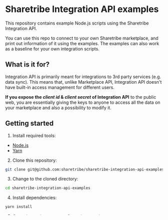 # Sharetribe Integration API examples

This repository contains example Node.js scripts using the Sharetribe Integration API.

You can use this repo to connect to your own Sharetribe marketplace, and
print out information of it using the examples. The examples can also
work as a baseline for your own integration scripts.

## What is it for?

Integration API is primarily meant for integrations to 3rd party services (e.g. data sync). This means that, unlike Marketplace API, Integration API doesn't have built-in access management for different users.

**If you expose the *client id* & *client secret* of Integration API** to the public web, you are essentially giving the keys to anyone to access all the data on your marketplace and also a possibility to modify it.

## Getting started

1. Install required tools:

- [Node.js](https://nodejs.org/)
- [Yarn](https://yarnpkg.com/docs/install)

2. Clone this repository:

```bash
git clone git@github.com:sharetribe/sharetribe-integration-api-examples.git
```

3. Change to the cloned directory:

```bash
cd sharetribe-integration-api-examples
```

4. Install dependencies:

```bash
yarn install
```

5. Copy the environment configuration template:

```bash
cp env-template .env
```

6. Set the client application details in the `.env` configuration file:

```bash
SHARETRIBE_INTEGRATION_CLIENT_ID=paste-application-client-id-here
SHARETRIBE_INTEGRATION_CLIENT_SECRET=paste-application-client-secret-here
```

To get a client ID and secret, create a new application in Console:

https://console.sharetribe.com/applications

Note: you don't need to use the `.env` file, you can also just set the
environment variables in your shell. Using the env file is just a
convenient way to get started.

## Usage

All the scripts are in the [scripts/](scripts/) directory. You can use
Node to run them:

```bash
node scripts/script-name.js [options]
```

To test your setup, you can run the script to show the marketplace
information:

```bash
> node scripts/show-marketplace.js
Name: My Test marketplace
```

### Warning: usage with your web app / website
If you use Integration API to read or write data from your web app:
- Don’t add its _client id_ & _client secret_ to environment variables that start with `REACT_APP_`.<br/>
  Those variables are included in your react app - if you are using FTW or Create React App (CRA).
- Don’t add _id_, _secret_, or _integration SDK_ to files that get compiled into the web app on the build step.<br/>
  Essentially, this means everything on the `src/` directory.

Instead, create a new `/api/` endpoint to a secure environment (like your server) and call it from the web app. In your new server route, you can:
- Initialize SDKs for Integration API and Marketplace API
- Marketplace API can be used to verify that the user who calls your new route is authenticated user<br/>
  [Marketplace SDK shares the session between browser and server](https://sharetribe.github.io/flex-sdk-js/sharing-session-between-client-and-server.html)
- After you have verified that the user has the right to call your new server route, you can make the call with Integration SDK.
- And last but not least: whatever data you get from Integration API, clean it from the stuff that should not be returned to webapp. E.g. Unpublished listings, private data, etc. This depends on the use case. 

As a summary: don’t just create a dummy proxy - ***check** who makes the request*, ***sanitize** request data*, and ***clean** the possible response data*.

## Scripts reference

### Show marketplace

Prints information of the marketplace.

```bash
> node scripts/show-marketplace.js
Name: My Test marketplace
```

### Analytics

Prints information of the users, listings, and transactions of the
marketplace. Also prints out what new things have been added in the
current month.

```bash
> node scripts/analytics.js
================ My Test marketplace analytics ================

Listings: 20
 - 1 draft(s)
 - 1 pending approval
 - 17 published
 - 1 closed

Users: 14
Transactions: 9

This month, starting from Fri Nov 01 2019:
 - 1 new user(s)
 - 8 new listing(s)
 - 9 new transaction(s)
```

### Welcome email

Prints out an example email for newly joined users. The email welcomes
the new users and showcases a few recently published listings.

This could be extended into a script that is run periodically and that
actually sends the email to the listed users.

```bash
> node scripts/welcome-email.js
To: team@example.com
bcc: test2@example.com, test1@example.com
Subject: Welcome to Bikesoil!

Checkout some of the recently published listings:

Nishiki 401, $123.98:
https:example.com/l/9009efe1-25ec-4ed5-9413-e80c584ff6bf

Pelago Brooklyn, $123.33:
https:example.com/l/5e1f2086-522c-46f3-87b4-451c6770c833

Minnesota 2.0 Fat Bike - Lady, $63.12:
https:example.com/l/927a30a2-3a69-4b0d-9c2e-a41744488703

If you have any questions, feel free to contact us by responding to this email.

Cheers,
Bikesoil Team
```

### Update user metadata

Sets a `verified` attribute true in the metadata of a user. The user is defined
by passing an email address as the first parameter.

```
> node scripts/update-user-metadata.js john.doe@example.com
Metadata updated for user john.doe@example.com
Current metadata: {
  "verified": true
}
```

### Update profile image

Update a user's profile image. A image file is uploaded and attached to a user.
The uploaded image is defined by passing the file path as the first parameter.

```
> node scripts/update-profile-image.js /tmp/profile_image.jpg john.doe@example.com
Profile image updated for user john.doe@example.com
```

### Approve listings of a user

Approves all listings of a given user that are in the `pendingApproval` state.
The user is defined by passing an email address as the first parameter.

```
> node scripts/approve-listings-by-user.js john.doe@example.com                                                                               <<<
Approved listing: Sauna by a lake (9f3419cc-49aa-4877-ac5b-7b25248414ef)
Approved listing: Electric city sauna (9009efe1-25ec-4ed5-9413-e80c584ff6bf)
```

### New listing notifications using events

Prints out information about new published listings or listings pending approval
(if your marketplace is configured with listing approval feature on). Uses
events to efficiently detect new listings or changes in the listings' state.

```
> node scripts/notify-new-listings.js
```

The script runs until interrupted. Create some listings in your marketplace
while the script is running to see output.

### Bulk update listings

Script to bulk update listings' day-based availability plans to time-based
plans. The bulk update executes API requests sequentially with a proper timeout
so that the script doesn't trigger API rate-limiting.

To dry run the script, run:

```
> node scripts/bulk-update-listings.js
```

If you really want to run the script (please note, this will really update all the listings in your marketplace!), use `--dry-run=false` option.
